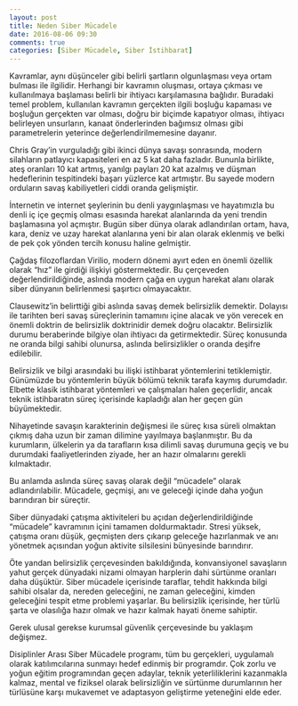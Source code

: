 ```yaml
---
layout: post
title: Neden Siber Mücadele
date: 2016-08-06 09:30
comments: true
categories: [Siber Mücadele, Siber İstihbarat]
---
```


Kavramlar, aynı düşünceler gibi belirli şartların olgunlaşması veya ortam bulması ile ilgilidir. Herhangi bir kavramın oluşması, ortaya çıkması ve kullanılmaya başlaması belirli bir ihtiyacı karşılamasına bağlıdır. Buradaki temel problem, kullanılan kavramın gerçekten ilgili boşluğu kapaması ve boşluğun gerçekten var olması, doğru bir biçimde kapatıyor olması, ihtiyacı belirleyen unsurların, kanaat önderlerinden bağımsız olması gibi parametrelerin yeterince değerlendirilmemesine dayanır.<!--more-->

Chris Gray’in vurguladığı gibi ikinci dünya savaşı sonrasında, modern silahların patlayıcı kapasiteleri en az 5 kat daha fazladır. Bununla birlikte, ateş oranları 10 kat artmış, yanılgı payları 20 kat azalmış ve düşman hedeflerinin tespitindeki başarı yüzlerce kat artmıştır. Bu sayede modern orduların savaş kabiliyetleri ciddi oranda gelişmiştir.

İnternetin ve internet şeylerinin bu denli yaygınlaşması ve hayatımızla bu denli iç içe geçmiş olması esasında harekat alanlarında da yeni trendin başlamasına yol açmıştır. Bugün siber dünya olarak adlandırılan ortam, hava, kara, deniz ve uzay harekat alanlarına yeni bir alan olarak eklenmiş ve belki de pek çok yönden tercih konusu haline gelmiştir.

Çağdaş filozoflardan Virilio, modern dönemi ayırt eden en önemli özellik olarak “hız” ile girdiği ilişkiyi göstermektedir. Bu çerçeveden değerlendirildiğinde, aslında modern çağa en uygun harekat alanı olarak siber dünyanın belirlenmesi şaşırtıcı olmayacaktır.

Clausewitz’in belirttiği gibi aslında savaş demek belirsizlik demektir. Dolayısı ile tarihten beri savaş süreçlerinin tamamını içine alacak ve yön verecek en önemli doktrin de belirsizlik doktrinidir demek doğru olacaktır. Belirsizlik durumu beraberinde bilgiye olan ihtiyacı da getirmektedir. Süreç konusunda ne oranda bilgi sahibi olunursa, aslında belirsizlikler o oranda deşifre edilebilir.

Belirsizlik ve bilgi arasındaki bu ilişki istihbarat yöntemlerini tetiklemiştir. Günümüzde bu yöntemlerin büyük bölümü teknik tarafa kaymış durumdadır. Elbette klasik istihbarat yöntemleri ve çalışmaları halen geçerlidir, ancak teknik istihbaratın süreç içerisinde kapladığı alan her geçen gün büyümektedir.

Nihayetinde savaşın karakterinin değişmesi ile süreç kısa süreli olmaktan çıkmış daha uzun bir zaman dilimine yayılmaya başlanmıştır. Bu da kurumların, ülkelerin ya da tarafların kısa dilimli savaş durumuna geçiş ve bu durumdaki faaliyetlerinden ziyade, her an hazır olmalarını gerekli kılmaktadır.

Bu anlamda aslında süreç savaş olarak değil “mücadele” olarak adlandırılabilir. Mücadele, geçmişi, anı ve geleceği içinde daha yoğun barındıran bir süreçtir.

Siber dünyadaki çatışma aktiviteleri bu açıdan değerlendirildiğinde “mücadele” kavramının içini tamamen doldurmaktadır. Stresi yüksek, çatışma oranı düşük, geçmişten ders çıkarıp geleceğe hazırlanmak ve anı yönetmek açısından yoğun aktivite silsilesini bünyesinde barındırır.

Öte yandan belirsizlik çerçevesinden bakıldığında, konvansiyonel savaşların yahut gerçek dünyadaki nizami olmayan harplerin dahi sürtünme oranları daha düşüktür. Siber mücadele içerisinde taraflar, tehdit hakkında bilgi sahibi olsalar da, nereden geleceğini, ne zaman geleceğini, kimden geleceğini tespit etme problemi yaşarlar. Bu belirsizlik içerisinde, her türlü şarta ve olasılığa hazır olmak ve hazır kalmak hayati öneme sahiptir.

Gerek ulusal gerekse kurumsal güvenlik çerçevesinde bu yaklaşım değişmez.

Disiplinler Arası Siber Mücadele programı, tüm bu gerçekleri, uygulamalı olarak katılımcılarına sunmayı hedef edinmiş bir programdır. Çok zorlu ve yoğun eğitim programından geçen adaylar, teknik yeterliliklerini kazanmakla kalmaz, mental ve fiziksel olarak belirsizliğin ve sürtünme durumlarının her türlüsüne karşı mukavemet ve adaptasyon geliştirme yeteneğini elde eder.